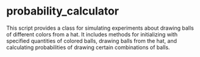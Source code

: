 # probability_calculator
This script provides a class for simulating experiments about drawing balls of different colors from a hat. It includes methods for initializing with specified quantities of colored balls, drawing balls from the hat, and calculating probabilities of drawing certain combinations of balls.
